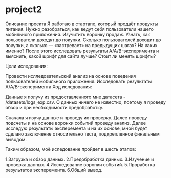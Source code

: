 # project2
Описание проекта
Я работаю в стартапе, который продаёт продукты питания. Нужно разобраться, как ведут себя пользователи нашего мобильного приложения. Изучитить воронку продаж. Узнать, как пользователи доходят до покупки. Сколько пользователей доходит до покупки, а сколько — «застревает» на предыдущих шагах? На каких именно? После этого исследовать результаты A/A/B-эксперимента и выяснить, какой шрифт для сайта лучше? Стоит ли менять шрифты?

Цели иследования:

Провести ислледовательский анализ на основе поведения пользователей мобильного приложения.
Исследовать результаты A/A/B-эксперимента
Ход иследования:

Данные я получу из предоставленного мне датасета - /datasets/logs_exp.csv. О данных ничего не известно, поэтому я проведу обзор и при необходимости предобработку.

Сначала я изучу данные и проведу их проверку. Далее проведу подсчеты и на основе воронки событий проведу анализ. Далее исследую результаты эксперемента и на их основе, мной будет сделано заключение относительно теста, подкрепленное финальным выводом.

Таким образом, моё иследование пройдет в шесть этапов:

1.Загрузка и обзор данных.
2.Предобработка данных.
3.Изучение и проверка данных.
4.Исследование воронки событий.
5.Проработка результатов эксперемента.
6.Общий вывод.
